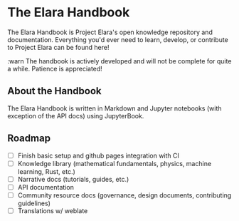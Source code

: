 # The Elara Handbook

The Elara Handbook is Project Elara's open knowledge repository and documentation. Everything you'd ever need to learn, develop, or contribute to Project Elara can be found here!

:warn The handbook is actively developed and will not be complete for quite a while. Patience is appreciated!

## About the Handbook

The Elara Handbook is written in Markdown and Jupyter notebooks (with exception of the API docs) using JupyterBook.

## Roadmap

- [ ] Finish basic setup and github pages integration with CI
- [ ] Knowledge library (mathematical fundamentals, physics, machine learning, Rust, etc.)
- [ ] Narrative docs (tutorials, guides, etc.)
- [ ] API documentation
- [ ] Community resource docs (governance, design documents, contributing guidelines)
- [ ] Translations w/ weblate
